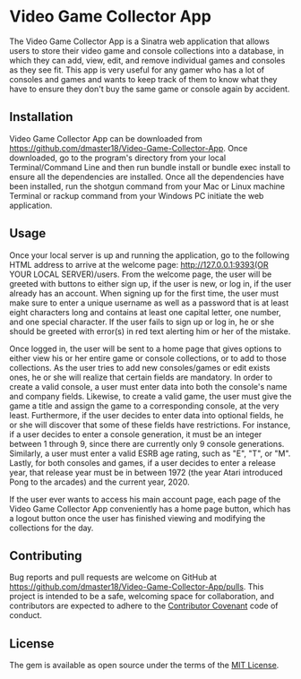 # Video Game Collector App

The Video Game Collector App is a Sinatra web application that allows users to store their video game and console collections into a database, in which they can add, view, edit, and remove individual games and consoles as they see fit. This app is very useful for any gamer who has a lot of consoles and games and wants to keep track of them to know what they have to ensure they don't buy the same game or console again by accident.

## Installation

Video Game Collector App can be downloaded from https://github.com/dmaster18/Video-Game-Collector-App. Once downloaded, go to the program's directory from your local Terminal/Command Line and then run bundle install or bundle exec install to ensure all the dependencies are installed. Once all the dependencies have been installed, run the shotgun command from your Mac or Linux machine Terminal or rackup command from your Windows PC initiate the web application.

## Usage

Once your local server is up and running the application, go to the following HTML address to arrive at the welcome page: http://127.0.0.1:9393(OR YOUR LOCAL SERVER)/users. From the welcome page, the user will be greeted with buttons to either sign up, if the user is new, or log in, if the user already has an account. When signing up for the first time, the user must make sure to enter a unique username as well as a password that is at least eight characters long and contains at least one capital letter, one number, and one special character. If the user fails to sign up or log in, he or she should be greeted with error(s) in red text alerting him or her of the mistake.

Once logged in, the user will be sent to a home page that gives options to either view his or her entire game or console collections, or to add to those collections. As the user tries to add new consoles/games or edit exists ones, he or she will realize that certain fields are mandatory. In order to create a valid console, a user must enter data into both the console's name and company fields. Likewise, to create a valid game, the user must give the game a title and assign the game to a corresponding console, at the very least. Furthermore, if the user decides to enter data into optional fields, he or she will discover that some of these fields have restrictions.  For instance, if a user decides to enter a console generation, it must be an integer between 1 through 9, since there are currently only 9 console generations. Similarly, a user must enter a valid ESRB age rating, such as "E", "T", or "M". Lastly, for both consoles and games, if a user decides to enter a release year, that release year must be in between 1972 (the year Atari introduced Pong to the arcades) and the current year, 2020.

If the user ever wants to access his main account page, each page of the Video Game Collector App conveniently has a home page button, which has a logout button once the user has finished viewing and modifying the collections for the day.

## Contributing

Bug reports and pull requests are welcome on GitHub at https://github.com/dmaster18/Video-Game-Collector-App/pulls. This project is intended to be a safe, welcoming space for collaboration, and contributors are expected to adhere to the [Contributor Covenant](http://contributor-covenant.org) code of conduct.

## License

The gem is available as open source under the terms of the [MIT License](https://opensource.org/licenses/MIT).
